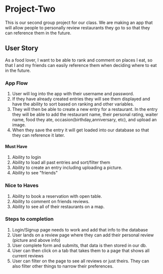 # Project-Two
This is our second group project for our class. We are making an app that will allow people to personally review restaurants they go to so that they can reference them in the future. 

## User Story
As a food lover, I want to be able to rank and comment on places I eat, so that I and my friends can easily reference them when deciding where to eat in the future. 

### App Flow
1. User will log into the app with their username and password.
2. If they have already created entries they will see them displayed and have the ability to sort based on ranking and other variables.
3. They will then be able to create a new entry for a restaurant. In the entry they will be able to add the restaurant name, their personal rating, waiter name, food they ate, occasion(birthday,anniversary, etc), and upload an image. 
4. When they save the entry it will get loaded into our database so that they can reference it later.

#### Must Have
1. Ability to login
2. Ability to load all past entries and sort/filter them
3. Ability to create an entry including uploading a picture.
4. Ability to see "friends" 

### Nice to Haves
1. Ability to book a reservation with open table.
2. Ability to comment on friends reviews.
3. Ability to see all of their restaurants on a map.

### Steps to completion 
1. Login/Signup page needs to work and add that info to the database
2. User lands on a review page where they can add their personal review (picture and above info)
3. User complete form and submits, that data is then stored in our db.
4. User can then click on a tab that takes them to a page that shows all current reviews
5. User can filter on the page to see all reviews or just theirs. They can also filter other things to narrow their preferences.